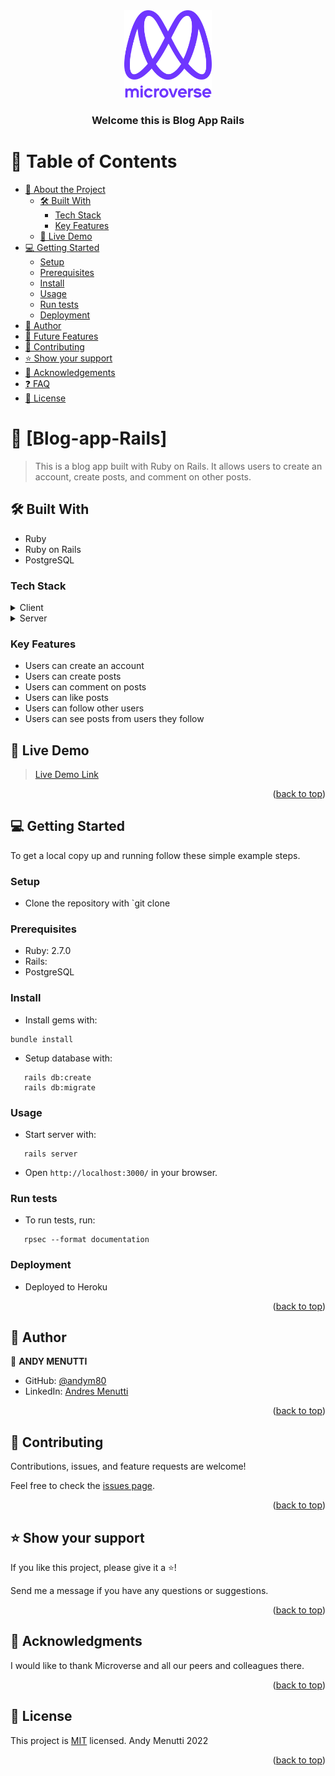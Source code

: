 

<div align="center">

  <img src="murple_logo.png" alt="logo" width="140"  height="auto" />
  <br/>

  <h3><b>Welcome this is Blog App Rails</b></h3>

</div>


# 📗 Table of Contents

- [📖 About the Project](#about-project)
  - [🛠 Built With](#built-with)
    - [Tech Stack](#tech-stack)
    - [Key Features](#key-features)
  - [🚀 Live Demo](#live-demo)
- [💻 Getting Started](#getting-started)
  - [Setup](#setup)
  - [Prerequisites](#prerequisites)
  - [Install](#install)
  - [Usage](#usage)
  - [Run tests](#run-tests)
  - [Deployment](#triangular_flag_on_post-deployment)
- [👥 Author](#author)
- [🔭 Future Features](#future-features)
- [🤝 Contributing](#contributing)
- [⭐️ Show your support](#support)
- [🙏 Acknowledgements](#acknowledgements)
- [❓ FAQ](#faq)
- [📝 License](#license)


# 📖 [Blog-app-Rails] <a name="about-project"></a>

> This is a blog app built with Ruby on Rails. It allows users to create an account, create posts, and comment on other posts.

## 🛠 Built With <a name="built-with"></a>

+ Ruby
+ Ruby on Rails
+ PostgreSQL


### Tech Stack <a name="tech-stack"></a>

<details>
  <summary>Client</summary>
  <ul>
    <li><a href="https://rubyonrails.org/">Ruby on Rails</a></li>
  </ul>
</details>

<details>
  <summary>Server</summary>
  <ul>
    <li><a href="https://www.postgresql.org/">PostgreSQL</a></li>
  </ul>
</details>

### Key Features <a name="key-features"></a>

- Users can create an account
- Users can create posts
- Users can comment on posts
- Users can like posts
- Users can follow other users
- Users can see posts from users they follow


## 🚀 Live Demo <a name="live-demo"></a>

> [Live Demo Link](https://blog-app-rails.herokuapp.com/)


<p align="right">(<a href="#readme-top">back to top</a>)</p>


## 💻 Getting Started <a name="getting-started"></a>

To get a local copy up and running follow these simple example steps.

### Setup <a name="setup"></a>

- Clone the repository with `git clone

### Prerequisites <a name="prerequisites"></a>

- Ruby: 2.7.0
- Rails:
- PostgreSQL

### Install <a name="install"></a>

- Install gems with:

```
bundle install
```

- Setup database with:

```
   rails db:create
   rails db:migrate
```

### Usage <a name="usage"></a>

- Start server with:

```
   rails server
```

- Open `http://localhost:3000/` in your browser.

### Run tests <a name="run-tests"></a>

- To run tests, run:

```
   rpsec --format documentation
```

### Deployment <a name="triangular_flag_on_post-deployment"></a>

- Deployed to Heroku


<p align="right">(<a href="#readme-top">back to top</a>)</p>


## 👥 Author <a name="author"></a>

👤 **ANDY MENUTTI**

- GitHub: [@andym80](https://github.com/andym80)
- LinkedIn: [Andres Menutti](https://linkedin.com/in/andres-menutti)

<p align="right">(<a href="#readme-top">back to top</a>)</p>


## 🤝 Contributing <a name="contributing"></a>

Contributions, issues, and feature requests are welcome!

Feel free to check the [issues page](../../issues/).

<p align="right">(<a href="#readme-top">back to top</a>)</p>

## ⭐️ Show your support <a name="support"></a>

If you like this project, please give it a ⭐️!

Send me a message if you have any questions or suggestions.


<p align="right">(<a href="#readme-top">back to top</a>)</p>

## 🙏 Acknowledgments <a name="acknowledgements"></a>

I would like to thank Microverse and all our peers and colleagues there.

<p align="right">(<a href="#readme-top">back to top</a>)</p>


## 📝 License <a name="license"></a>

This project is [MIT](https://github.com/andym80/Blog-app-Rails/blob/4ea7ceaf93ece76ba539f342bc6e52afe073aeff/LICENSE) licensed.
Andy Menutti 2022


<p align="right">(<a href="#readme-top">back to top</a>)</p>
